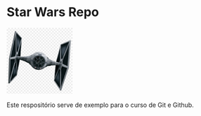 # Star Wars Repo

<p align="left">
  <img src="https://github.com/eamnicoletti/StarWarsRepo/blob/master/tie-fighter.png?raw=true" width="150" alt="TIE Fighter">
</p>

<!-- ![TIE Fighter](./tie-fighter.png) -->

Este respositório serve de exemplo para o curso de Git e Github.
